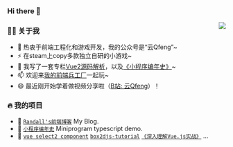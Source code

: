 ### Hi there 👋

<!--
**godbasin/godbasin** is a ✨ _special_ ✨ repository because its `README.md` (this file) appears on your GitHub profile.

Here are some ideas to get you started:

- 🔭 I’m currently working on ...
- 🌱 I’m currently learning ...
- 👯 I’m looking to collaborate on ...
- 🤔 I’m looking for help with ...
- 💬 Ask me about ...
- 📫 How to reach me: ...
- 😄 Pronouns: ...
- ⚡ Fun fact: ...
-->
<img align="right" src="https://github-readme-stats.vercel.app/api?username=codeluosiyu&show_icons=true&count_private=true&hide_border=true&cache_seconds=1900"/>

### 👨‍🚒 关于我

- 🤔 热衷于前端工程化和游戏开发，我的公众号是“云Qfeng”~
- ⚡ 在steam上copy多款独立自研的小游戏~
- 💬 我写了一套专栏[Vue2源码解析](https://godbasin.github.io/vue-ebook/)，以及[《小程序编年史》](https://www.ituring.com.cn/book/2942)~
- 📫 欢迎来[我的前端兵工厂](https://godbasin.github.io/front-end-playground/)一起玩~
- 😄 最近刚开始学着做视频分享啦（[B站: 云Qfeng](https://space.bilibili.com/42233366)）！

### 🔥 我的项目

- 🔰 [`Randall's前端博客`](https://rwerplus.github.io/) My Blog.
- 🌱 [`小程序编年史`](https://github.com/godbasin/wxapp-typescript-demo) Miniprogram typescript demo.
- 📃 [`vue select2 component`](https://github.com/godbasin/vue-select2) [`box2djs-tutorial`](https://github.com/godbasin/box2djs-tutorial) [`《深入理解Vue.js实战》`](https://github.com/godbasin/vue-ebook)  ...
